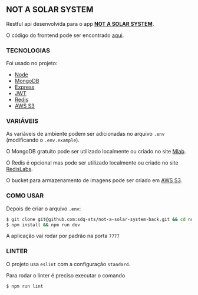 ## NOT A SOLAR SYSTEM

Restful api desenvolvida para o app [**NOT A SOLAR SYSTEM**](https://not-a-solar-system.netlify.com/).

O código do frontend pode ser encontrado [aqui](https://github.com/sdq-sts/not-a-solar-system-front).


### TECNOLOGIAS

Foi usado no projeto:

  - [Node](https://nodejs.org/en/)
  - [MongoDB](https://www.mongodb.com/)
  - [Express](https://expressjs.com/pt-br/)
  - [JWT](https://jwt.io/)
  - [Redis](https://redis.io/)
  - [AWS S3](https://aws.amazon.com/pt/s3/)


### VARIÁVEIS

As variáveis de ambiente podem ser adicionadas no arquivo `.env` (modificando o `.env.example`).

O MongoDB gratuito pode ser utilizado localmente ou criado no site [Mlab](https://mlab.com/).

O Redis é opcional mas pode ser utilizado localmente ou criado no site [RedisLabs](https://redislabs.com/).

O bucket para armazenamento de imagens pode ser criado em [AWS S3](https://aws.amazon.com/pt/s3/).


### COMO USAR

Depois de criar o arquivo `.env`:

```bash
$ git clone git@github.com:sdq-sts/not-a-solar-system-back.git && cd not-a-solar-system-back/
$ npm install && npm run dev
```

A aplicação vai rodar por padrão na porta `7777`

### LINTER

O projeto usa `eslint` com a configuração `standard`.

Para rodar o linter é preciso executar o comando

```bash
$ npm run lint
```
